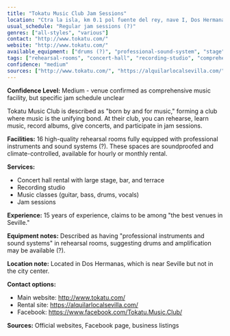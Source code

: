```yaml
---
title: "Tokatu Music Club Jam Sessions"
location: "Ctra la isla, km 0.1 pol fuente del rey, nave I, Dos Hermanas, Spain"
usual_schedule: "Regular jam sessions (?)"
genres: ["all-styles", "various"]
contact: "http://www.tokatu.com/"
website: "http://www.tokatu.com/"
available_equipment: ["drums (?)", "professional-sound-system", "stage"]
tags: ["rehearsal-rooms", "concert-hall", "recording-studio", "comprehensive"]
confidence: "medium"
sources: ["http://www.tokatu.com/", "https://alquilarlocalsevilla.com/", "https://www.facebook.com/Tokatu.Music.Club/", "https://3si.es/live-music-in-sevilla/", "jam-source.md"]
---
```


**Confidence Level:** Medium - venue confirmed as comprehensive music facility, but specific jam schedule unclear

Tokatu Music Club is described as "born by and for music," forming a club where music is the unifying bond. At their club, you can rehearse, learn music, record albums, give concerts, and participate in jam sessions.

**Facilities:** 16 high-quality rehearsal rooms fully equipped with professional instruments and sound systems (?). These spaces are soundproofed and climate-controlled, available for hourly or monthly rental.

**Services:**
- Concert hall rental with large stage, bar, and terrace
- Recording studio
- Music classes (guitar, bass, drums, vocals)
- Jam sessions

**Experience:** 15 years of experience, claims to be among "the best venues in Seville."

**Equipment notes:** Described as having "professional instruments and sound systems" in rehearsal rooms, suggesting drums and amplification may be available (?).

**Location note:** Located in Dos Hermanas, which is near Seville but not in the city center.

**Contact options:**
- Main website: http://www.tokatu.com/
- Rental site: https://alquilarlocalsevilla.com/
- Facebook: https://www.facebook.com/Tokatu.Music.Club/

**Sources:** Official websites, Facebook page, business listings